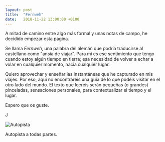 ```yaml
---
layout: post
title:  "Fernweh"
date:   2018-11-22 13:00:00 +0100
---
```


A mitad de camino entre algo más formal y unas notas de campo, he decidido empezar esta página. 

Se llama *Fernweh*, una palabra del alemán que podría traducirse al castellano como "ansia de viajar". Para mi es ese sentimiento que tengo cuando estoy algún tiempo en tierra; esa necesidad de volver a echar a volar en cualquier momento, hacia cualquier lugar. 

Quiero aprovechar y enseñar las instantáneas que he capturado en mis viajes. Por eso, aquí no encontraréis una guía de lo que podéis visitar en el otro lado del mundo. El texto que leeréis serán pequeñas (o grandes) pinceladas, sensaciones personales, para contextualizar el tiempo y el lugar. 

Espero que os guste.

J

<div class="post-image">
    <img src="/fernweh/photo/2018-11-22-fernweh/2017-11-14 06.30.20 1.jpg" alt="Autopista" />
    <p class="post-image-caption">Autopista a todas partes.</p>
</div>
